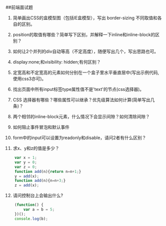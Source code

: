 ##前端面试题

1. 简单画出CSS的盒模型图（包括IE盒模型），写出 border-sizing 不同取值和各自的区别。

2. position的取值有哪些？简单写下区别，并解释一下inline和inline-block的区别？

3. 如何让2个并列的div自动等高（不定高度），随便写出几个，写出思路也可。

4. display:none;和visibility: hidden;有何区别？

5. 定宽高和不定宽高的元素如何分别在一个盒子里水平垂直居中(写出示例代码,使用css3亦可)。

6. 找出页面中所有input标签type属性值不是'text'的节点(css选择器)。

7. CSS 选择器有哪些？哪些属性可以继承？优先级算法如何计算(简单写出几条)？

8. 两个相邻的inline-block元素，什么情况下会显示间隙？如何清除间隙？

9. 如何阻止事件冒泡和默认事件

10. form中的input可以设置为readonly和disable，请问2者有什么区别？

11. 求x、y和z的值是多少？
```js
    var x = 1;
    var y = 0;
    var z = 0;
    function add(n){return n=n+1;}
    y = add(x);
    function add(n){n=n+3;}
    z = add(x);
  ```
  
12. 请问控制台上会输出什么?
```js
    (function() {
        var a = b = 5;
    })();
    console.log(b);
```
  

